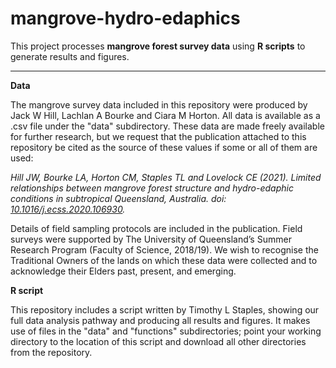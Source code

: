 # mangrove-hydro-edaphics

This project processes **mangrove forest survey data** using **R scripts** to generate results and figures.

---

**Data**

The mangrove survey data included in this repository were produced by Jack W Hill, Lachlan A Bourke and Ciara M Horton. All data is available as a .csv file under the "data" subdirectory. These data are made freely available for further research, but we request that the publication attached to this repository be cited as the source of these values if some or all of them are used:

*Hill JW, Bourke LA, Horton CM, Staples TL and Lovelock CE (2021). Limited relationships between mangrove forest structure and hydro-edaphic conditions in subtropical Queensland, Australia. doi: [10.1016/j.ecss.2020.106930](https://doi.org/10.1016/j.ecss.2020.106930 "Limited relationships between mangrove forest structure and hydro-edaphic conditions in subtropical Queensland, Australia").*

Details of field sampling protocols are included in the publication. Field surveys were supported by The University of Queensland’s Summer Research Program (Faculty of Science, 2018/19). We  wish to recognise the Traditional Owners of the lands on which these data were collected and to acknowledge their Elders past, present, and emerging.

**R script**

This repository includes a script written by Timothy L Staples, showing our full data analysis pathway and producing all results and figures. It makes use of files in the "data" and "functions" subdirectories; point your working directory to the location of this script and download all other directories from the repository.

